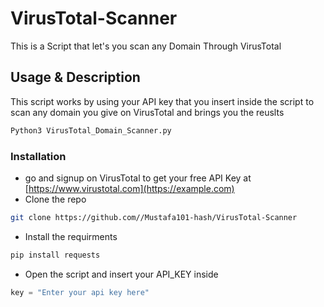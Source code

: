 # VirusTotal-Scanner
This is a Script that let's you scan any Domain Through VirusTotal

## Usage & Description 
This script works by using your API key that you insert inside the script to scan any domain you give on VirusTotal and brings you the reuslts
```sh
Python3 VirusTotal_Domain_Scanner.py
```

### Installation

* go and signup on VirusTotal to get your free API Key at [https://www.virustotal.com](https://example.com)
* Clone the repo
```sh
git clone https://github.com//Mustafa101-hash/VirusTotal-Scanner
```
* Install the requirments
```sh
pip install requests
```
* Open the script and insert your API_KEY inside
```Python
key = "Enter your api key here"
```
